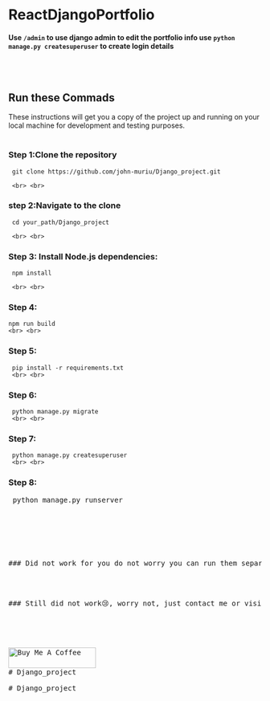# ReactDjangoPortfolio

####  Use `` /admin `` to use django admin to edit the portfolio info use   ` python manage.py createsuperuser `  to create login details
<!-- #### DEMO: http://jameswaweru.vercel.app/ -->


<!-- <kbd><img src="https://drive.google.com/uc?id=19fHCBzwyyzbHSfNPuFLuFDmLhgwsCe6-"  /></kbd> -->

<br> <br>

## Run these Commads

 These instructions will get you a copy of the project up and running on your local machine for development and testing purposes.
<br> <br>

### Step 1:Clone the repository
     git clone https://github.com/john-muriu/Django_project.git

     <br> <br>

### step 2:Navigate to the clone 
     cd your_path/Django_project

     <br> <br>

### Step 3: Install Node.js dependencies:
     npm install    

     <br> <br>

### Step 4:
    npm run build
    <br> <br>

### Step 5:
     pip install -r requirements.txt
     <br> <br>

### Step 6:
     python manage.py migrate
     <br> <br>

### Step 7:
     python manage.py createsuperuser
     <br> <br>

### Step 8:
  <pre> python manage.py runserver <pre>
     <br> <br>



### Did not work for you do not worry you can run them separately django separate from react. I know you know how 😊.
 <br> <br>

### Still did not work😢, worry not, just contact me or visit our lovely friend stackoverflow. 
<br> <br>


<a href="https://www.buymeacoffee.com/johnmuriu" target="_blank"><img src="https://cdn.buymeacoffee.com/buttons/default-orange.png" alt="Buy Me A Coffee" height="41" width="174"></a>
#   D j a n g o _ p r o j e c t 
 
 #   D j a n g o _ p r o j e c t 
 
 